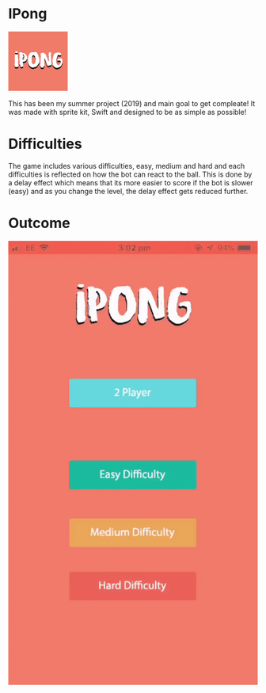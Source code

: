 # IPong
![](logo.png)

This has been my summer project (2019) and main goal to get compleate! It was made with sprite kit, Swift and designed to be as simple as possible! 
# Difficulties 
The game includes various difficulties, easy, medium and hard and each difficulties is reflected on how the bot can react to the ball. This is done by a delay effect which means that its more easier to score if the bot is slower (easy) and as you change the level, the delay effect gets reduced further.
# Outcome
![](app.gif)
